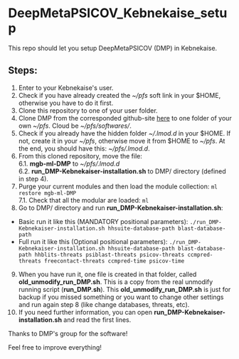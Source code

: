 # DeepMetaPSICOV_Kebnekaise_setup
This repo should let you setup DeepMetaPSICOV (DMP) in Kebnekaise.

## Steps:
1. Enter to your Kebnekaise's user.
2. Check if you have already created the *~/pfs* soft link in your $HOME, otherwise you have to do it first.
3. Clone this repository to one of your user folder.
4. Clone DMP from the corresponded github-site [here](https://github.com/psipred/DeepMetaPSICOV) to one folder of your own *~/pfs*. Cloud be *~/pfs/softwares/<YOUR-PATH>*.
5. Check if you already have the hidden folder *~/.lmod.d* in your $HOME. If not, create it in your *~/pfs*, otherwise move it from $HOME to *~/pfs*. At the end, you should have this: *~/pfs/.lmod.d*.
6. From this cloned repository, move the file: \
  6.1. **mgb-ml-DMP** to *~/pfs/.lmod.d* \
  6.2. **run_DMP-Kebnekaiser-installation.sh** to DMP/ directory (defined in step 4).
7. Purge your current modules and then load the module collection: `ml restore mgb-ml-DMP` \
  7.1. Check that all the modular are loaded: `ml`
8. Go to DMP/ directory and run **run_DMP-Kebnekaiser-installation.sh**:
  - Basic run it like this (MANDATORY positional parameters):
  `./run_DMP-Kebnekaiser-installation.sh hhsuite-database-path blast-database-path`
  - Full run it like this (Optional positional parameters):
  `./run_DMP-Kebnekaiser-installation.sh hhsuite-database-path blast-database-path hhblits-threats psiblast-threats psicov-threats ccmpred-threats freecontact-threats ccmpred-time psicov-time`
9. When you have run it, one file is created in that folder, called **old_unmodify_run_DMP.sh**. This is a copy from the real unmodify running script (**run_DMP.sh**). This **old_unmodify_run_DMP.sh** is just for backup if you missed something or you want to change other settings and run again step 8 (like change databases, threats, etc).
10. If you need further information, you can open **run_DMP-Kebnekaiser-installation.sh** and read the first lines.

Thanks to DMP's group for the software!

Feel free to improve everything!



